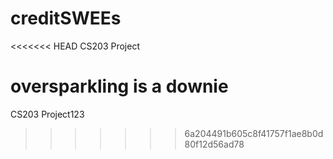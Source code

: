 # creditSWEEs

<<<<<<< HEAD CS203 Project

oversparkling is a downie
=======
CS203 Project123
> > > > > > > 6a204491b605c8f41757f1ae8b0d80f12d56ad78
